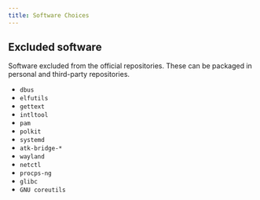 ```yaml
---
title: Software Choices
---
```


## Excluded software

Software excluded from the official repositories. These can be packaged in personal and third-party repositories.

- `dbus`
- `elfutils`
- `gettext`
- `intltool`
- `pam`
- `polkit`
- `systemd`
- `atk-bridge-*`
- `wayland`
- `netctl`
- `procps-ng`
- `glibc`
- `GNU coreutils`
